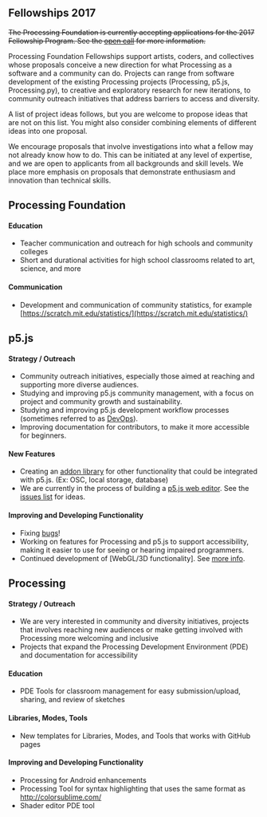 ## Fellowships 2017

~~The Processing Foundation is currently accepting applications for the 2017 Fellowship Program. See the [open call](https://processingfoundation.org/fellowships) for more information.~~

Processing Foundation Fellowships support artists, coders, and collectives whose proposals conceive a new direction for what Processing as a software and a community can do. Projects can range from software development of the existing Processing projects (Processing, p5.js, Processing.py), to creative and exploratory research for new iterations, to community outreach initiatives that address barriers to access and diversity. 

A list of project ideas follows, but you are welcome to propose ideas that are not on this list. You might also consider combining elements of different ideas into one proposal.

We encourage proposals that involve investigations into what a fellow may not already know how to do. This can be initiated at any level of expertise, and we are open to applicants from all backgrounds and skill levels. We place more emphasis on proposals that demonstrate enthusiasm and innovation than technical skills.

## Processing Foundation

#### Education
* Teacher communication and outreach for high schools and community colleges
* Short and durational activities for high school classrooms related to art, science, and more

#### Communication
* Development and communication of community statistics, for example [https://scratch.mit.edu/statistics/](https://scratch.mit.edu/statistics/)

## p5.js

#### Strategy / Outreach
* Community outreach initiatives, especially those aimed at reaching and supporting more diverse audiences.
* Studying and improving p5.js community management, with a focus on project and community growth and sustainability.
* Studying and improving p5.js development workflow processes (sometimes referred to as [DevOps](https://en.wikipedia.org/wiki/DevOps)).
* Improving documentation for contributors, to make it more accessible for beginners.

#### New Features
* Creating an [addon library](https://github.com/processing/p5.js/wiki/Libraries) for other functionality that could be integrated with p5.js. (Ex: OSC, local storage, database)
* We are currently in the process of building a [p5.js web editor](https://github.com/processing/p5.js-web-editor). See the [issues list](https://github.com/processing/p5.js-web-editor/issues) for ideas.

#### Improving and Developing Functionality
* Fixing [bugs](https://github.com/processing/p5.js/issues)!
* Working on features for Processing and p5.js to support accessibility, making it easier to use for seeing or hearing impaired programmers.
* Continued development of [WebGL/3D functionality]. See [more info](https://github.com/processing/p5.js/wiki/Getting-started-with-WebGL-in-p5#the-future-custom-shaders-shadow-maps-full-featured-virtual-camera-etc).

## Processing

#### Strategy / Outreach
* We are very interested in community and diversity initiatives, projects that involves reaching new audiences or make getting involved with Processing more welcoming and inclusive
* Projects that expand the Processing Development Environment (PDE) and documentation for accessibility

#### Education
* PDE Tools for classroom management for easy submission/upload, sharing, and review of sketches

#### Libraries, Modes, Tools
* New templates for Libraries, Modes, and Tools that works with GitHub pages

#### Improving and Developing Functionality
* Processing for Android enhancements
* Processing Tool for syntax highlighting that uses the same format as http://colorsublime.com/
* Shader editor PDE tool


